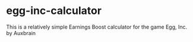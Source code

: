 # egg-inc-calculator
This is a relatively simple Earnings Boost calculator for the game Egg, Inc. by Auxbrain

